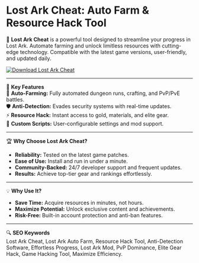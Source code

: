 # Lost Ark Cheat: Auto Farm & Resource Hack Tool  

🚀 **Lost Ark Cheat** is a powerful tool designed to streamline your progress in Lost Ark. Automate farming and unlock limitless resources with cutting-edge technology. Compatible with the latest game versions, user-friendly, and updated daily.  

[![Download Lost Ark Cheat](https://img.shields.io/badge/Download-Lost_Ark_Cheat-blueviolet)](#)  

---

🎯 **Key Features**  
🌟 **Auto-Farming:** Fully automated dungeon runs, crafting, and PvP/PvE battles.  
🛡️ **Anti-Detection:** Evades security systems with real-time updates.  
⚡ **Resource Hack:** Instant access to gold, materials, and elite gear.  
🔧 **Custom Scripts:** User-configurable settings and mod support.  

---

🏆 **Why Choose Lost Ark Cheat?**  
- **Reliability:** Tested on the latest game patches.  
- **Ease of Use:** Install and run in under a minute.  
- **Community-Backed:** 24/7 developer support and frequent updates.  
- **Results:** Achieve top-tier gear and rankings effortlessly.  

---

💡 **Why Use It?**  
- **Save Time:** Acquire resources in minutes, not hours.  
- **Maximize Potential:** Unlock exclusive content and achievements.  
- **Risk-Free:** Built-in account protection and anti-ban features.  

---

🔍 **SEO Keywords**  
Lost Ark Cheat, Lost Ark Auto Farm, Resource Hack Tool, Anti-Detection Software, Effortless Progress, Lost Ark Mod, PvP Dominance, Elite Gear Hack, Game Hacking Tool, Maximize Efficiency.  
